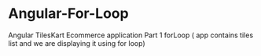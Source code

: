 # Angular-For-Loop
Angular TilesKart Ecommerce application Part 1 forLoop ( app contains tiles list and we are displaying it using for loop)
